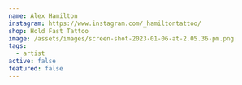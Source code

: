 ```yaml
---
name: Alex Hamilton
instagram: https://www.instagram.com/_hamiltontattoo/
shop: Hold Fast Tattoo
image: /assets/images/screen-shot-2023-01-06-at-2.05.36-pm.png
tags:
  - artist
active: false
featured: false
---
```

